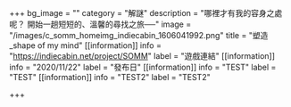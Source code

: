 +++
bg_image = ""
category = "解謎"
description = "哪裡才有我的容身之處呢？ 開始一趟短短的、溫馨的尋找之旅──"
image = "/images/c_somm_homeimg_indiecabin_1606041992.png"
title = "塑造_shape of my mind"
[[information]]
info = "https://indiecabin.net/project/SOMM"
label = "遊戲連結"
[[information]]
info = "2020/11/22"
label = "發布日"
[[information]]
info = "TEST"
label = "TEST"
[[information]]
info = "TEST2"
label = "TEST2"

+++
